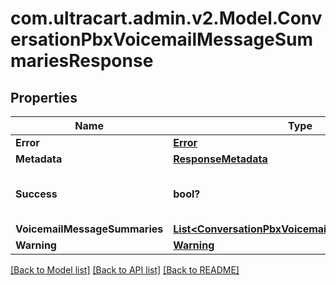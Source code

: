 # com.ultracart.admin.v2.Model.ConversationPbxVoicemailMessageSummariesResponse
## Properties

Name | Type | Description | Notes
------------ | ------------- | ------------- | -------------
**Error** | [**Error**](Error.md) |  | [optional] 
**Metadata** | [**ResponseMetadata**](ResponseMetadata.md) |  | [optional] 
**Success** | **bool?** | Indicates if API call was successful | [optional] 
**VoicemailMessageSummaries** | [**List&lt;ConversationPbxVoicemailMessageSummary&gt;**](ConversationPbxVoicemailMessageSummary.md) |  | [optional] 
**Warning** | [**Warning**](Warning.md) |  | [optional] 


[[Back to Model list]](../README.md#documentation-for-models) [[Back to API list]](../README.md#documentation-for-api-endpoints) [[Back to README]](../README.md)

